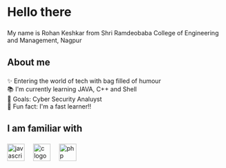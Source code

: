 <h1 align="left">Hello there</h1>

###

<p align="left">My name is Rohan Keshkar from Shri Ramdeobaba College of Engineering and Management, Nagpur</p>

###

<h2 align="left">About me</h2>

###

<p align="left">✨ Entering the world of tech with bag filled of humour <br>📚 I'm currently learning JAVA, C++ and Shell<br>🎯 Goals: Cyber Security Analuyst<br>🎲 Fun fact: I'm a fast learner!!</p>

###

<h2 align="left">I am familiar with</h2>

###

<div align="left">
  <img src="https://cdn.jsdelivr.net/gh/devicons/devicon/icons/javascript/javascript-original.svg" height="40" alt="javascript logo"  />
  <img width="12" />
  <img src="https://cdn.jsdelivr.net/gh/devicons/devicon/icons/c/c-original.svg" height="40" alt="c logo"  />
  <img width="12" />
  <img src="https://cdn.jsdelivr.net/gh/devicons/devicon/icons/php/php-original.svg" height="40" alt="php logo"  />
  <img width="12" />


</div>

###
